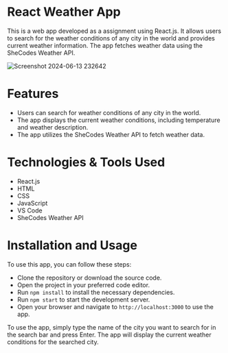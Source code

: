 # React Weather App
This is a web app developed as a assignment using React.js. It allows users to search for the weather conditions of any city in the world and provides current weather information. The app fetches weather data using the SheCodes Weather API.

![Screenshot 2024-06-13 232642](https://github.com/mohitrathore7/Weather-Forecasting-IISC-ASSIGNMENT/assets/95867522/88b83091-3b20-46eb-9a7f-7204b9127650)


# Features
- Users can search for weather conditions of any city in the world.
- The app displays the current weather conditions, including temperature and weather description.
- The app utilizes the SheCodes Weather API to fetch weather data.

# Technologies & Tools Used
- React.js
- HTML
- CSS
- JavaScript
- VS Code
- SheCodes Weather API

# Installation and Usage
To use this app, you can follow these steps:

- Clone the repository or download the source code.
- Open the project in your preferred code editor.
- Run  `npm install` to install the necessary dependencies.
- Run `npm start` to start the development server.
- Open your browser and navigate to `http://localhost:3000` to use the app.

To use the app, simply type the name of the city you want to search for in the search bar and press Enter. The app will display the current weather conditions for the searched city.



